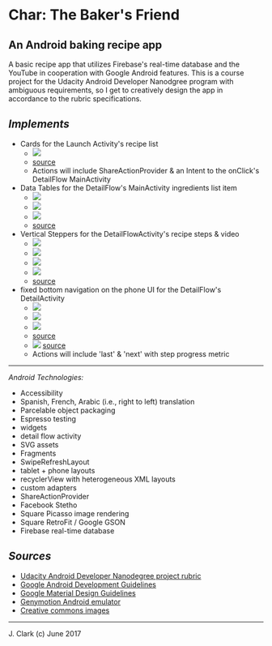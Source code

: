 # Char: The Baker's Friend
## An Android baking recipe app

A basic recipe app that utilizes Firebase's real-time database and the YouTube in cooperation with Google Android features. This is a course project for the Udacity Android Developer Nanodgree program with ambiguous requirements, so I get to creatively design the app in accordance to the rubric specifications.  

## _Implements_

- Cards for the Launch Activity's recipe list
    - ![](planning/wireframes-GMD/main_activity-recipe_card.png)
    - [source](https://material.io/guidelines/components/cards.html#cards-usage)
    - Actions will include ShareActionProvider & an Intent to the onClick's DetailFlow MainActivity
- Data Tables for the DetailFlow's MainActivity ingredients list item
    - ![](planning/wireframes-GMD/data_table_vertical_for_ingredients.png)
    - ![](planning/wireframes-GMD/data_table_header_footer.png)
    - ![](planning/wireframes-GMD/data_table_columns.png)
    - [source](https://material.io/guidelines/components/data-tables.html)
- Vertical Steppers for the DetailFlowActivity's recipe steps & video
    - ![](planning/wireframes-GMD/vertical_stepper_wireframe.png)
    - ![](planning/wireframes-GMD/stepper_usage.png)
    - ![](planning/wireframes-GMD/stepper_UI_redline.png)
    - ![](planning/wireframes-GMD/stepper_redlines.png)
    - [source](https://material.io/guidelines/components/steppers.html#steppers-specs)
- fixed bottom navigation on the phone UI for the DetailFlow's DetailActivity
    - ![](planning/wireframes-GMD/phone_detail_flow_step_instruction_fixed_bottom_navigation.png)
    - ![](planning/wireframes-GMD/phone_detail_flow_steps_elevation.png)
    - ![](planning/wireframes-GMD/phone_detail_flow_steps_redline.png)
    - [source](https://material.io/guidelines/components/bottom-navigation.html#bottom-navigation-specs)
    - ![](planning/wireframes-GMD/stepper_bottom_navigation_progress.png)
    [source](https://material.io/guidelines/components/steppers.html#steppers-specs)
    - Actions will include 'last' & 'next' with step progress metric

***

_Android Technologies:_

- Accessibility
- Spanish, French, Arabic (i.e., right to left) translation
- Parcelable object packaging
- Espresso testing
- widgets
- detail flow activity
- SVG assets
- Fragments
- SwipeRefreshLayout
- tablet + phone layouts
- recyclerView with heterogeneous XML layouts
- custom adapters
- ShareActionProvider
- Facebook Stetho
- Square Picasso image rendering
- Square RetroFit / Google GSON
- Firebase real-time database

## _Sources_

- [Udacity Android Developer Nanodegree project rubric](https://classroom.udacity.com/nanodegrees/nd801/parts/3be77470-96de-400a-bbfb-2ae4cc924d48/modules/fef52d54-0038-4a84-9d11-feedc914d310/lessons/8703012d-d830-4748-bb64-ae1796d687ec/concepts/16d87c7d-a648-4c0c-be4e-e88fb5f1ac6b)
- [Google Android Development Guidelines](https://developer.android.com/develop/index.html)
- [Google Material Design Guidelines](https://material.io/guidelines/)
- [Genymotion Android emulator](https://www.genymotion.com/)
- [Creative commons images](https://search.creativecommons.org/)


***

J. Clark (c) June 2017